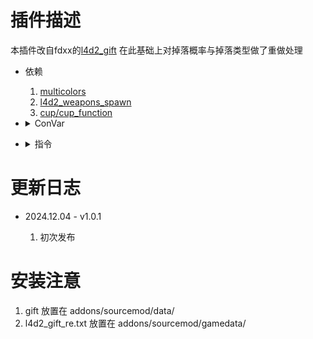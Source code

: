 # 插件描述
本插件改自fdxx的[l4d2_gift](https://github.com/fdxx/l4d2_plugins/blob/main/l4d2_gift.sp)
在此基础上对掉落概率与掉落类型做了重做处理

* 依赖

    1. [multicolors](https://github.com/fdxx/l4d2_plugins/blob/main/multicolors.sp)
    2. [l4d2_weapons_spawn](https://github.com/fdxx/l4d2_plugins/blob/main/include/l4d2_weapons_spawn.inc)
    3. [cup/cup_function](https://github.com/MopeCup/l4d2/tree/main/my%20plugins/cup)

* <details><summary>ConVar</summary>

    * cfg/sourcemod/l4d2_gift_re.cfg
    ```php
    //掉落物的类型<0: 掉落物品, 1: 掉落礼物盒>
    l4d2_gr_drop_type "1"
    //每种特感产生掉落物概率
    l4d2_gr_drop_chance "0.3 0.3 0.3 0.3 0.3 0.3"
    //掉落物存在的时间
    l4d2_gr_drop_time "75.0"
    //爆头击杀提供的掉落率提升
    l4d2_gr_headshot_boost "0.2"
    ```
</details>

* <details><summary>指令</summary>

    None
</details>

# 更新日志
* 2024.12.04 - v1.0.1

    1. 初次发布

# 安装注意
1. gift 放置在 addons/sourcemod/data/
2. l4d2_gift_re.txt 放置在 addons/sourcemod/gamedata/